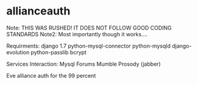 allianceauth
============

Note: THIS WAS RUSHED! IT DOES NOT FOLLOW GOOD CODING STANDARDS
Note2: Most importantly though it works.... 

Requirments:
    django 1.7
    python-mysql-connector
    python-mysqld
    django-evolution
    python-passlib
    bcrypt
    
Services Interaction:
    Mysql Forums
    Mumble
    Prosody (jabber)
    
    

Eve alliance auth for the 99 percent
